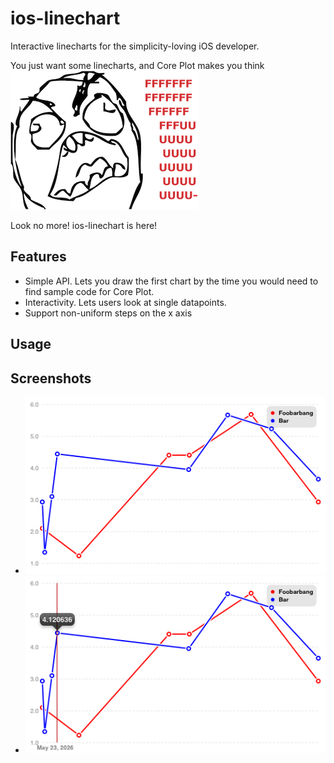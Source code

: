 # ios-linechart
Interactive linecharts for the simplicity-loving iOS developer.

You just want some linecharts, and Core Plot makes you think
![fuuu](doc/rage.png?raw=true)

Look no more! ios-linechart is here!

## Features
- Simple API. Lets you draw the first chart by the time you would need to find sample code for Core Plot.
- Interactivity. Lets users look at single datapoints.
- Support non-uniform steps on the x axis

## Usage



## Screenshots
* ![Screenshot 1](doc/screenshot1.png)
* ![Screenshot 2](doc/screenshot2.png)
